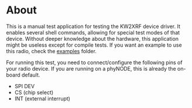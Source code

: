 # About
This is a manual test application for testing the KW2XRF device driver.
It enables several shell commands, allowing for special test modes of that
device.
Without deeper knowledge about the hardware, this application might be useless
except for compile tests.
If you want an example to use this radio, check the
[examples](../../examples) folder.

For running this test, you need to connect/configure the following pins of your
radio device. If you are running on a phyNODE, this is already the on-board
default.

- SPI DEV
- CS (chip select)
- INT (external interrupt)
